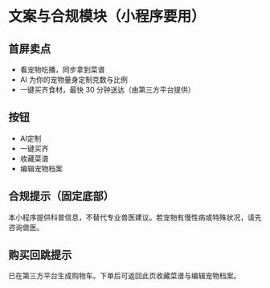 
# 文案与合规模块（小程序要用）

## 首屏卖点
- 看宠物吃播，同步拿到菜谱
- AI 为你的宠物量身定制克数与比例
- 一键买齐食材，最快 30 分钟送达（由第三方平台提供）

## 按钮
- AI定制
- 一键买齐
- 收藏菜谱
- 编辑宠物档案

## 合规提示（固定底部）
本小程序提供科普信息，不替代专业兽医建议。若宠物有慢性病或特殊状况，请先咨询兽医。

## 购买回跳提示
已在第三方平台生成购物车。下单后可返回此页收藏菜谱与编辑宠物档案。
